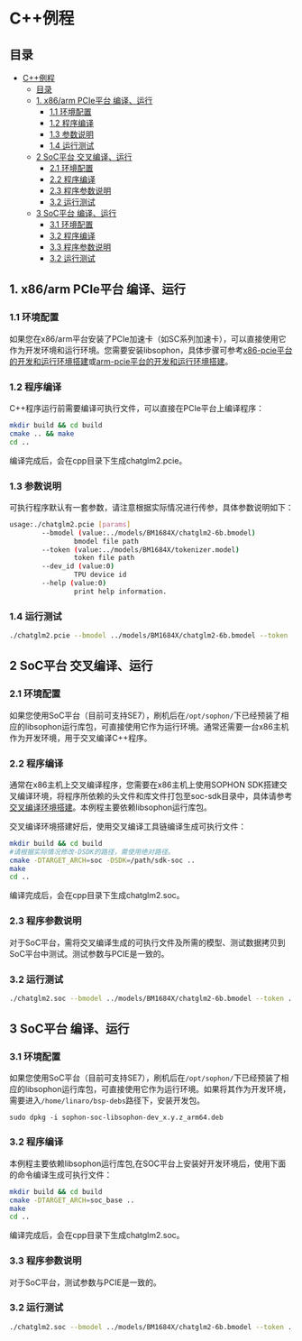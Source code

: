 # C++例程

## 目录

- [C++例程](#c例程)
  - [目录](#目录)
  - [1. x86/arm PCIe平台 编译、运行](#1-x86arm-pcie平台-编译运行)
    - [1.1 环境配置](#11-环境配置)
    - [1.2 程序编译](#12-程序编译)
    - [1.3 参数说明](#13-参数说明)
    - [1.4 运行测试](#14-运行测试)
  - [2 SoC平台 交叉编译、运行](#2-soc平台-交叉编译运行)
    - [2.1 环境配置](#21-环境配置)
    - [2.2 程序编译](#22-程序编译)
    - [2.3 程序参数说明](#23-程序参数说明)
    - [3.2 运行测试](#32-运行测试)
  - [3 SoC平台 编译、运行](#3-soc平台-编译运行)
    - [3.1 环境配置](#31-环境配置)
    - [3.2 程序编译](#32-程序编译)
    - [3.3 程序参数说明](#33-程序参数说明)
    - [3.2 运行测试](#32-运行测试-1)


## 1. x86/arm PCIe平台 编译、运行
### 1.1 环境配置
如果您在x86/arm平台安装了PCIe加速卡（如SC系列加速卡），可以直接使用它作为开发环境和运行环境。您需要安装libsophon，具体步骤可参考[x86-pcie平台的开发和运行环境搭建](../../../docs/Environment_Install_Guide.md#3-x86-pcie平台的开发和运行环境搭建)或[arm-pcie平台的开发和运行环境搭建](../../../docs/Environment_Install_Guide.md#5-arm-pcie平台的开发和运行环境搭建)。

### 1.2 程序编译
C++程序运行前需要编译可执行文件，可以直接在PCIe平台上编译程序：

```bash
mkdir build && cd build
cmake .. && make 
cd ..
```
编译完成后，会在cpp目录下生成chatglm2.pcie。

### 1.3 参数说明
可执行程序默认有一套参数，请注意根据实际情况进行传参，具体参数说明如下：

```bash
usage:./chatglm2.pcie [params]
        --bmodel (value:../models/BM1684X/chatglm2-6b.bmodel)
                bmodel file path
        --token (value:../models/BM1684X/tokenizer.model)
                token file path
        --dev_id (value:0)
                TPU device id
        --help (value:0)
                print help information.
```
### 1.4 运行测试
```bash
./chatglm2.pcie --bmodel ../models/BM1684X/chatglm2-6b.bmodel --token ../models/BM1684X/tokenizer.model --dev_id 0
```


## 2 SoC平台 交叉编译、运行
### 2.1 环境配置
如果您使用SoC平台（目前可支持SE7），刷机后在`/opt/sophon/`下已经预装了相应的libsophon运行库包，可直接使用它作为运行环境。通常还需要一台x86主机作为开发环境，用于交叉编译C++程序。

### 2.2 程序编译
通常在x86主机上交叉编译程序，您需要在x86主机上使用SOPHON SDK搭建交叉编译环境，将程序所依赖的头文件和库文件打包至soc-sdk目录中，具体请参考[交叉编译环境搭建](../../../docs/Environment_Install_Guide.md#41-交叉编译环境搭建)。本例程主要依赖libsophon运行库包。

交叉编译环境搭建好后，使用交叉编译工具链编译生成可执行文件：

```bash
mkdir build && cd build
#请根据实际情况修改-DSDK的路径，需使用绝对路径。
cmake -DTARGET_ARCH=soc -DSDK=/path/sdk-soc ..  
make
cd ..
```
编译完成后，会在cpp目录下生成chatglm2.soc。

### 2.3 程序参数说明
对于SoC平台，需将交叉编译生成的可执行文件及所需的模型、测试数据拷贝到SoC平台中测试。测试参数与PCIE是一致的。


### 3.2 运行测试
```bash
./chatglm2.soc --bmodel ../models/BM1684X/chatglm2-6b.bmodel --token ../models/BM1684X/tokenizer.model --dev_id 0
```

## 3 SoC平台 编译、运行
### 3.1 环境配置
如果您使用SoC平台（目前可支持SE7），刷机后在`/opt/sophon/`下已经预装了相应的libsophon运行库包，可直接使用它作为运行环境。如果将其作为开发环境，需要进入`/home/linaro/bsp-debs`路径下，安装开发包。
```
sudo dpkg -i sophon-soc-libsophon-dev_x.y.z_arm64.deb
```
### 3.2 程序编译
本例程主要依赖libsophon运行库包,在SOC平台上安装好开发环境后，使用下面的命令编译生成可执行文件：
```bash
mkdir build && cd build
cmake -DTARGET_ARCH=soc_base ..  
make
cd ..
```
编译完成后，会在cpp目录下生成chatglm2.soc。
### 3.3 程序参数说明
对于SoC平台，测试参数与PCIE是一致的。

### 3.2 运行测试
```bash
./chatglm2.soc --bmodel ../models/BM1684X/chatglm2-6b.bmodel --token ../models/BM1684X/tokenizer.model --dev_id 0
```